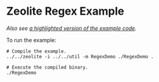 # Zeolite Regex Example

*Also see
[a highlighted version of the example code](https://ta0kira.github.io/zeolite/example/regex/index.html).*

To run the example:

```shell
# Compile the example.
../../zeolite -i ../../util -m RegexDemo ./RegexDemo .

# Execute the compiled binary.
./RegexDemo
```

